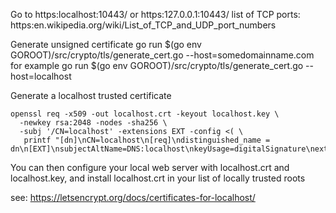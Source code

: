  Go to https:localhost:10443/ or https:127.0.0.1:10443/
 list of TCP ports:
 https:en.wikipedia.org/wiki/List_of_TCP_and_UDP_port_numbers

 Generate unsigned certificate
 go run $(go env GOROOT)/src/crypto/tls/generate_cert.go --host=somedomainname.com
 for example
 go run $(go env GOROOT)/src/crypto/tls/generate_cert.go --host=localhost


Generate a localhost trusted certificate
```
openssl req -x509 -out localhost.crt -keyout localhost.key \
  -newkey rsa:2048 -nodes -sha256 \
  -subj '/CN=localhost' -extensions EXT -config <( \
   printf "[dn]\nCN=localhost\n[req]\ndistinguished_name = dn\n[EXT]\nsubjectAltName=DNS:localhost\nkeyUsage=digitalSignature\nextendedKeyUsage=serverAuth")
```
You can then configure your local web server with localhost.crt and localhost.key, and install localhost.crt in your list of locally trusted roots

see: https://letsencrypt.org/docs/certificates-for-localhost/